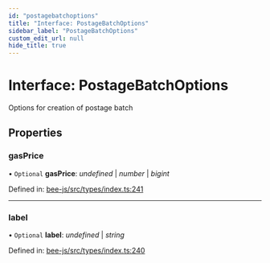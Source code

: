 ```yaml
---
id: "postagebatchoptions"
title: "Interface: PostageBatchOptions"
sidebar_label: "PostageBatchOptions"
custom_edit_url: null
hide_title: true
---
```


# Interface: PostageBatchOptions

Options for creation of postage batch

## Properties

### gasPrice

• `Optional` **gasPrice**: *undefined* \| *number* \| *bigint*

Defined in: [bee-js/src/types/index.ts:241](https://github.com/ethersphere/bee-js/blob/7260ee1/src/types/index.ts#L241)

___

### label

• `Optional` **label**: *undefined* \| *string*

Defined in: [bee-js/src/types/index.ts:240](https://github.com/ethersphere/bee-js/blob/7260ee1/src/types/index.ts#L240)
